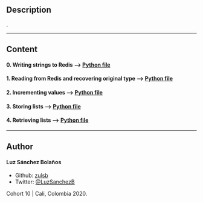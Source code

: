 ## Description

.

---
## Content

#### 0. Writing strings to Redis --> [Python file](./exercise.py)

#### 1. Reading from Redis and recovering original type --> [Python file](./exercise.py)

#### 2. Incrementing values --> [Python file](./exercise.py)

#### 3. Storing lists --> [Python file](./exercise.py)

#### 4. Retrieving lists --> [Python file](./exercise.py)

---

## Author
#### Luz Sánchez Bolaños
- Github: [zulsb](https://github.com/zulsb)
- Twitter: [@LuzSanchezB](https://twitter.com/LuzSanchezB)

Cohort 10 | Cali, Colombia 2020.